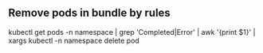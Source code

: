## Remove pods in bundle by rules
kubectl get pods -n namespace | grep 'Completed\|Error' | awk '{print $1}' | xargs kubectl -n namespace delete pod